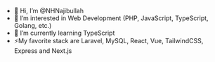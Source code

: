 - 👋 Hi, I’m @NHNajibullah
- 👀 I’m interested in Web Development (PHP, JavaScript, TypeScript, Golang, etc.)
- 🌱 I’m currently learning TypeScript
- ⚡My favorite stack are Laravel, MySQL, React, Vue, TailwindCSS, Express and Next.js
